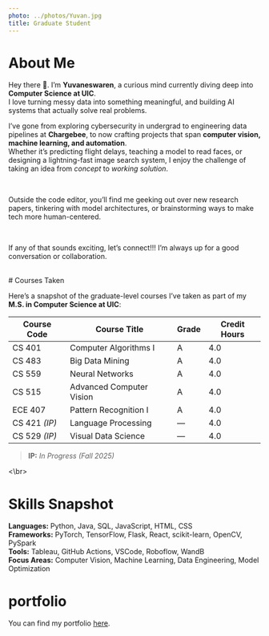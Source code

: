 ```yaml
---
photo: ../photos/Yuvan.jpg
title: Graduate Student
---
```

# About Me  

Hey there 👋. I’m **Yuvaneswaren**, a curious mind currently diving deep into **Computer Science at UIC**.  
I love turning messy data into something meaningful, and building AI systems that actually solve real problems.  

I’ve gone from exploring cybersecurity in undergrad to engineering data pipelines at **Chargebee**, to now crafting projects that span **computer vision, machine learning, and automation**.  
Whether it’s predicting flight delays, teaching a model to read faces, or designing a lightning-fast image search system, I enjoy the challenge of taking an idea from *concept* to *working solution*.  

</br>

Outside the code editor, you’ll find me geeking out over new research papers, tinkering with model architectures, or brainstorming ways to make tech more human-centered.  

</br>

If any of that sounds exciting, let’s connect!!! I’m always up for a good conversation or collaboration.  

</br>
# Courses Taken  

Here’s a snapshot of the graduate-level courses I’ve taken as part of my **M.S. in Computer Science at UIC**:  

| **Course Code** | **Course Title**             | **Grade** | **Credit Hours** |
|-----------------|-----------------------------|-----------|------------------|
| CS 401          | Computer Algorithms I        | A         | 4.0 |
| CS 483          | Big Data Mining              | A         | 4.0 |
| CS 559          | Neural Networks              | A         | 4.0 |
| CS 515          | Advanced Computer Vision     | A         | 4.0 |
| ECE 407         | Pattern Recognition I        | A         | 4.0 |
| CS 421 *(IP)*   | Language Processing          | —         | 4.0 |
| CS 529 *(IP)*   | Visual Data Science          | —         | 4.0 |

> **IP:** *In Progress (Fall 2025)*  

<\br>

# Skills Snapshot

**Languages:** Python, Java, SQL, JavaScript, HTML, CSS  
**Frameworks:** PyTorch, TensorFlow, Flask, React, scikit-learn, OpenCV, PySpark  
**Tools:** Tableau, GitHub Actions, VSCode, Roboflow, WandB  
**Focus Areas:** Computer Vision, Machine Learning, Data Engineering, Model Optimization

# portfolio

You can find my portfolio [here](https://sites.google.com/view/yuvaneswaren/home).